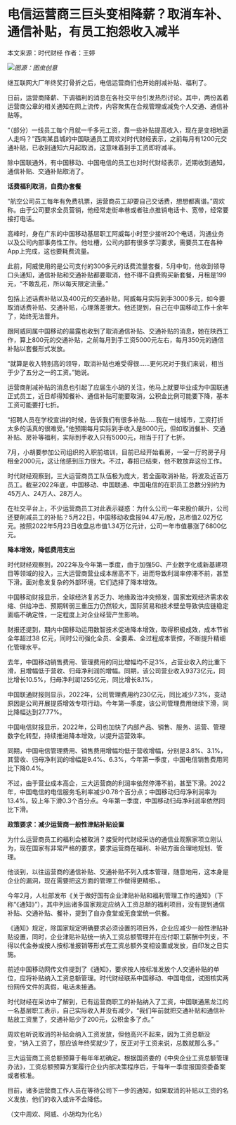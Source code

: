 # 电信运营商三巨头变相降薪？取消车补、通信补贴，有员工抱怨收入减半

本文来源：时代财经 作者：王婷

![](https://inews.gtimg.com/om_bt/Ow94rmlmnYrs1ZQKmCjEXRwpgOrU4pv-GfzOmxsj3DdZwAA/1000)_图源：图虫创意_

继互联网大厂年终奖打骨折之后，电信运营商们也开始削减补贴、福利了。

日前，运营商降薪、下调福利的消息在各社交平台引发热烈讨论。其中，两份盖着运营商公章的相关通知在网上流传，内容聚焦在合规管理或减免个人交通、通信补贴等。

“（部分）一线员工每个月就一千多元工资，靠一些补贴提高收入，现在是变相地逼人走吗？”西南某县城的中国联通员工周欢对时代财经表示，之前每月有1200元交通补贴，已收到通知六月起取消，这意味着到手工资即将减半。

除中国联通外，有中国移动、中国电信的员工也对时代财经表示，近期收到通知，通信补贴、交通补贴取消了。

**话费福利取消，自费办套餐**

“航空公司员工每年有免费机票，运营商员工却要自己交话费，想想都离谱。”周欢称。由于公司要求全员营销，他经常走街串巷或者驻点推销电话卡、宽带，经常要接打电话。

高峰时，身在广东的中国移动基层职工阿威每小时至少接听20个电话，沟通业务以及公司内部事务性工作。他吐槽，公司内部有很多学习要求，需要员工在各种App上完成，这也要耗费流量。

此前，阿威使用的是公司支付的300多元的话费流量套餐，5月中旬，他收到领导口头通知，通信补贴和交通补贴都要取消，他不得不自费购买新套餐，月租是199元，“不敢乱花，所以每天限定流量。”

包括上述话费补贴以及400元的交通补贴，阿威每月实际到手3000多元，如今要取消话费补贴、交通补贴，心理落差很大。他还提到，自己在中国移动工作十余年了，始终无法晋升。

跟阿威同属中国移动的晨露也收到了取消通信补贴、交通补贴的消息，她在陕西工作，算上800元的交通补贴，之前每月到手工资5000元左右，每月350元的通信补贴以套餐形式发放。

“就算是收入特别高的领导，取消补贴也难受得很……更何况对于我们来说，相当于少了五分之一的工资。”她说。

运营商削减补贴的消息也引起了应届生小胡的关注，他马上就要毕业成为中国联通正式员工，近日却得知餐补、通信补贴可能要取消，公积金比例可能要下降，基本工资可能要打七折。

“招聘人员在学校宣讲的时候，告诉我们有很多补贴……我在一线城市，工资打折太多的话真的很难受。”他预期每月实际到手收入是8000元，但如取消餐补、交通补贴、房补等福利，实际到手收入只有5000元，相当于打了七折。

7月，小胡要参加公司组织的入职前培训，目前已经开始看房，一室一厅的房子月租金2000元，这让他感到压力很大。不过，春招已结束，他不敢放弃这份工作。

时代财经观察到，三大运营商员工队伍极为庞大，若全面取消补贴，将波及近百万员工。截至2022年底，中国移动、中国联通、中国电信的在职员工总数分别约为45万人、24万人、28万人。

在社交平台上，不少运营商员工对此表示疑惑：为什么公司一年来股价飙升，公司还要削减员工的补贴？5月22日，中国移动收盘报94.47元/股，总市值2.02万亿元。按照2022年5月23日收盘总市值1.34万亿元计，公司一年市值暴涨了6800亿元。

**降本增效，降低费用支出**

时代财经观察到，2022年及今年第一季度，由于加强5G、产业数字化或新基建项目等领域的投入，三大运营商营业成本居高不下，进而导致利润率停滞不前，甚至下滑。面对愈发复杂的外部环境，它们选择了降本增效。

中国移动财报显示，全球经济复苏乏力、地缘政治冲突频发，国家宏观经济需求收缩、供给冲击、预期转弱三重压力仍然较大，国际贸易和技术壁垒导致供应链稳定面临不确定性，一定程度上对企业经营产生影响。

财报还提到，期内中国移动运用数智技术促进降本增效，取得积极成效，成本节省全年超过38
亿元，同时公司强化全员、全要素、全过程成本管控，不断提升精细化管理水平。

去年，中国移动销售费用、管理费用的同比增幅均不足3%，占营业收入的比重下滑，且增幅低于营收、归母净利润的增幅。同期，该公司营业收入9373亿元，同比增长10.5%，归母净利润1255亿元，同比增长8.1%，

中国联通财报则显示，2022年，公司管理费用约230亿元，同比减少7.3%，变动原因是公司开展提质增效专项行动。今年第一季度，该公司管理费用继续下滑，同比降幅达到27.77%。

中国电信财报显示，2022年，公司也加快了内部产品、销售、服务、运营、管理数字化转型，持续推进降本增效，以提升运营效率。

同期，中国电信管理费用、销售费用增幅均低于营收增幅，分别是3.8%、3.1%，其营收、归母净利润的增幅是9.4%、6.3%，今年第一季度，中国电信销售费用同比下降0.4%。

不过，由于营业成本高企，三大运营商的利润率依然停滞不前，甚至下滑。2022年，中国电信的电信服务毛利率减少0.78个百分点；中国移动归母净利润率为13.4%，较上年下滑0.3个百分点。今年第一季度，中国移动归母净利润率依然同比下滑。

**政策要求：减少运营商一般性津贴补贴设置**

为什么运营商员工的福利会被取消？接受时代财经采访的通信业观察家项立刚认为，现在国家有非常严格的要求，要求运营商在福利、补贴方面合理地规划、管理。

他谈到，以往运营商的通信补贴、交通补贴不列入成本管理，随意地用，这本身是企业的漏洞，现在需要把这方面的管理工作做得更精细、。

今年2月，人社部发布《关于做好国有企业津贴补贴和福利管理工作的通知》（下称“《通知》”），其中列出诸多国家规定应纳入工资总额的福利项目，没有提到通信补贴、交通补贴、餐补，提到了自办食堂或无食堂统一供餐。

《通知》规定，除国家规定明确要求必须设置的项目外，企业应减少一般性津贴补贴设置，同时，企业津贴补贴统一纳入工资总额管理并在应付职工薪酬中列支，不得以代金券或按人按标准报销等形式在工资总额外变相设置或发放，自印发之日实施。

前述中国移动网传文件提到了《通知》，要求按人按标准发放个人交通补贴的单位，应将补贴纳入工资总额管理。时代财经联系中国移动、中国电信，试图核实两份网传文件的真假，电话未接通。

时代财经在采访中了解到，已有运营商职工的补贴纳入了工资，中国联通黑龙江的一名基层职工表示，自己实际收入并没有减少，“我们年前就把交通补贴和通信补贴放工资里了，交通补贴少了200元，公积金多了点。”

周欢也听说取消的补贴会纳入工资发放，但他高兴不起来，因为工资总额没变，“纳入工资了，那应该年终奖就少了，反正对于工资来说，总数就那么多。”

三大运营商工资总额预算于每年年初确定。根据国资委的《中央企业工资总额管理办法》，工资总额预算方案履行企业内部决策程序后，于每年一季度报国资委备案或者核准。

目前，诸多运营商工作人员在等待公司下一步的通知，如果取消的补贴以工资的名义发放，他们的收入或许不会降低。

（文中周欢、阿威、小胡均为化名）

